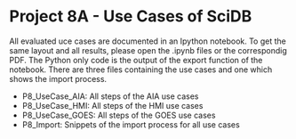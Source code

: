 # Project 8A - Use Cases of SciDB

All evaluated uce cases are documented in an Ipython notebook. To get the same layout and all results, please open the .ipynb files or the correspondig PDF. The Python only code is the output of the export function of the notebook.
There are three files containing the use cases and one which shows the import process.

* P8_UseCase_AIA: All steps of the AIA use cases
* P8_UseCase_HMI: All steps of the HMI use cases
* P8_UseCase_GOES: All steps of the GOES use cases
* P8_Import: Snippets of the import process for all use cases